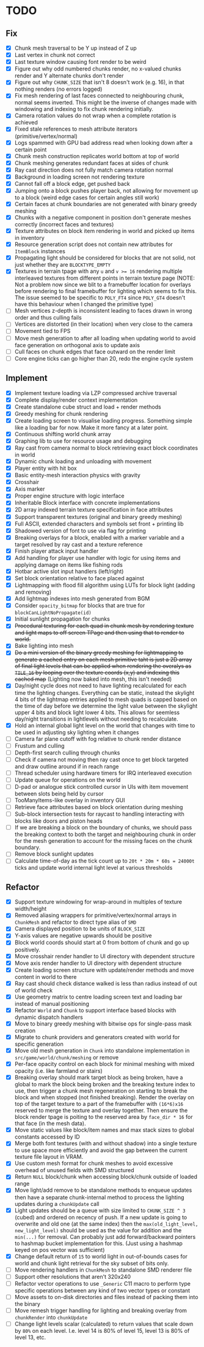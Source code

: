 # TODO

## Fix

* [X] Chunk mesh traversal to be Y up instead of Z up
* [X] Last vertex in chunk not correct
* [X] Last texture window causing font render to be weird
* [X] Figure out why odd numbered chunks render, no x-valued chunks render and Y alternate chunks don't render
* [X] Figure out why `CHUNK_SIZE` that isn't 8 doesn't work (e.g. 16), in that nothing renders (no errors logged)
* [X] Fix mesh rendering of last faces connected to neighbouring chunk, normal seems inverted. This might be the inverse of changes made with windowing and indexing to fix chunk rendering initially.
* [X] Camera rotation values do not wrap when a complete rotation is achieved
* [X] Fixed stale references to mesh attribute iterators (primitive/vertex/normal)
* [X] Logs spammed with GPU bad address read when looking down after a certain point
* [X] Chunk mesh construction replicates world bottom at top of world
* [X] Chunk meshing generates redundant faces at sides of chunk
* [X] Ray cast direction does not fully match camera rotation normal
* [X] Background in loading screen not rendering texture
* [X] Cannot fall off a block edge, get pushed back
* [X] Jumping onto a block pushes player back, not allowing for movement up to a block (weird edge cases for certain angles still work)
* [X] Certain faces at chunk boundaries are not generated with binary greedy meshing
* [X] Chunks with a negative component in position don't generate meshes correctly (incorrect faces and textures)
* [X] Texture attributes on block item rendering in world and picked up items in inventory
* [X] Resource generation script does not contain new attributes for `ItemBlock` instances
* [X] Propagating light should be considered for blocks that are not solid, not just whether they are `BLOCKTYPE_EMPTY`
* [X] Textures in terrain tpage with any `u` and `v >= 16` rendering multiple interleaved textures from different points in terrain texture page (NOTE: Not a problem now since we blit to a framebuffer location for overlays before rendering to final framebuffer for lighting which seems to fix this. The issue seemed to be specific to `POLY_FT4` since `POLY_GT4` doesn't have this behaviour when I changed the primitive type)
* [ ] Mesh vertices z-depth is inconsistent leading to faces drawn in wrong order and thus culling fails
* [ ] Vertices are distorted (in their location) when very close to the camera
* [ ] Movement tied to FPS
* [ ] Move mesh generation to after all loading when updating world to avoid face generation on orthogonal axis to update axis
* [ ] Cull faces on chunk edges that face outward on the render limit
* [ ] Core engine ticks can go higher than 20, redo the engine cycle system

## Implement

* [X] Implement texture loading via LZP compressed archive traversal
* [X] Complete display/render context implementation
* [X] Create standalone cube struct and load + render methods
* [X] Greedy meshing for chunk rendering
* [X] Create loading screen to visualise loading progress. Something simple like a loading bar for now. Make it more fancy at a later point.
* [X] Continuous shifting world chunk array
* [X] Graphing lib to use for resource usage and debugging
* [X] Ray cast from camera normal to block retrieving exact block coordinates in world
* [X] Dynamic chunk loading and unloading with movement
* [X] Player entity with hit box
* [X] Basic entity-mesh interaction physics with gravity
* [X] Crosshair
* [X] Axis marker
* [X] Proper engine structure with logic interface
* [X] Inheritable Block interface with concrete implementations
* [X] 2D array indexed terrain texture specification in face attributes
* [X] Support transparent textures (original and binary greedy meshing)
* [X] Full ASCII, extended characters and symbols set front + printing lib
* [X] Shadowed version of font to use via flag for printing
* [X] Breaking overlays for a block, enabled with a marker variable and a target resolved by ray cast and a texture reference
* [X] Finish player attack input handler
* [X] Add handling for player use handler with logic for using items and applying damage on items like fishing rods
* [X] Hotbar active slot input handlers (left/right)
* [X] Set block orientation relative to face placed against
* [X] Lightmapping with flood fill algorithm using LUTs for block light (adding and removing)
* [X] Add lightmap indexes into mesh generated from BGM
* [X] Consider `opacity_bitmap` for blocks that are true for `blockCanLightNoPropagate(id)`
* [X] Initial sunlight propagation for chunks
* [X] ~~Procedural texturing for each quad in chunk mesh by rendering texture and light maps to off screen TPage and then using that to render to world.~~
* [X] Bake lighting into mesh
* [X] ~~Do a mini version of the binary greedy meshing for lightmapping to generate a cached entry on each mesh primitive taht is just a 2D array of final light levels that can be applied when rendering the overalys as `TILE_16` by looping over the texture coords (x,y) and indexing this cached map~~ (Lighting now baked into mesh, this isn't needed)
* [X] Day/night cycle does not need to have lighting recalculated for each time the lighting changes. Everything can be static, instead the skylight 4 bits of the lightmap entries applied to mesh quads is capped based on the time of day before we determine the light value between the skylight upper 4 bits and block light lower 4 bits. This allows for seemless day/night transitions in lightlevels without needing to recalculate.
* [X] Hold an internal global light level on the world that changes with time to be used in adjusting sky lighting when it changes
* [ ] Camera far plane cutoff with fog relative to chunk render distance
* [ ] Frustum and culling
* [ ] Depth-first search culling through chunks
* [ ] Check if camera not moving then ray cast once to get block targeted and draw outline around if in reach range
* [ ] Thread scheduler using hardware timers for IRQ interleaved execution
* [ ] Update queue for operations on the world
* [ ] D-pad or analogue stick controlled cursor in UIs with item movement between slots being held by cursor
* [ ] TooManyItems-like overlay in inventory GUI
* [ ] Retrieve face attributes based on block orientation during meshing
* [ ] Sub-block intersection tests for raycast to handling interacting with blocks like doors and piston heads
* [ ] If we are breaking a block on the boundary of chunks, we should pass the breaking context to both the target and neighbouring chunk in order for the mesh generation to account for the missing faces on the chunk boundary.
* [ ] Remove block sunlight updates
* [ ] Calculate time-of-day as the tick count up to `20t * 20m * 60s = 24000t` ticks  and update world internal light level at various thresholds

## Refactor

* [X] Support texture windowing for wrap-around in multiples of texture width/height
* [X] Removed aliasing wrappers for primitive/vertex/normal arrays in `ChunkMesh` and refactor to direct type alias of `SMD`
* [X] Camera displayed position to be units of `BLOCK_SIZE`
* [X] Y-axis values are negative upwards should be positive
* [X] Block world coords should start at 0 from bottom of chunk and go up positively.
* [X] Move crosshair render handler to UI directory with dependent structure
* [X] Move axis render handler to UI directory with dependent structure
* [X] Create loading screen structure with update/render methods and move content in world to there
* [X] Ray cast should check distance walked is less than radius instead of out of world check
* [X] Use geometry matrix to centre loading screen text and loading bar instead of manual positioning
* [X] Refactor `World` and `Chunk` to support interface based blocks with dynamic dispatch handlers
* [X] Move to binary greedy meshing with bitwise ops for single-pass mask creation
* [X] Migrate to chunk providers and generators created with world for specific generation
* [X] Move old mesh generation in `Chunk` into standalone implementation in `src/game/world/chunk/meshing` or remove
* [X] Per-face opacity control on each block for minimal meshing with mixed opacity (i.e. like farmland or stairs)
* [X] Breaking overlay should mark target block as being broken, have a global to mark the block being broken and the breaking texture index to use, then trigger a chunk mesh regeneration on starting to break the block and when stopped (not finished breaking). Render the overlay on top of the target texture to a part of the framebuffer with `(16*6)x16` reserved to merge the texture and overlay together. Then ensure the block render tpage is poiting to the reserved area by `face_dir * 16` for that face (in the mesh data).
* [X] Move static values like block/item names and max stack sizes to global constants accessed by ID
* [X] Merge both font textures (with and without shadow) into a single texture to use space more efficiently and avoid the gap between the current texture file layout in VRAM.
* [X] Use custom mesh format for chunk meshes to avoid excessive overhead of unused fields with SMD structured
* [X] Return `NULL` block/chunk when accessing block/chunk outside of loaded range
* [X] Move light/add remove to be standalone methods to enqueue updates then have a separate chunk-internal method to process the lighting updates during a `chunkUpdate` call
* [X] Light updates should be a queue with size limited to `CHUNK_SIZE ^ 3` (cubed) and ordered on recency of push. If a new update is going to overwrite and old one (at the same index) then the `max(old_light_level, new_light_level)` should be used as the value for addition and the `min(...)` for removal. Can probably just add forward/backward pointers to hashmap bucket implementation for this. (Just using a hashmap keyed on pos vector was sufficient)
* [X] Change default return of `15` to world light in out-of-bounds cases for world and chunk light retrieval for the sky subset of bits only.
* [ ] Move rendering handlers in `ChunkMesh` to standalone SMD renderer file
* [ ] Support other resolutions that aren't 320x240
* [ ] Refactor vector operations to use `_Generic` C11 macro to perform type specific operations between any kind of two vector types or constant
* [ ] Move assets to on-disk directories and files instead of packing them into the binary
* [ ] Move remesh trigger handling for lighting and breaking overlay from `chunkRender` into `chunkUpdate`
* [ ] Change light levels scalar (calculated) to return values that scale down by `80%` on each level. I.e. level 14 is 80% of level 15, level 13 is 80% of level 13, etc.
